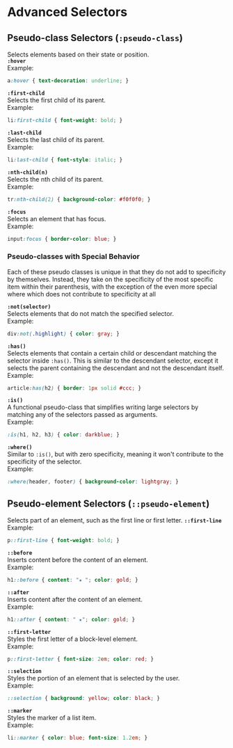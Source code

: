 # Advanced Selectors

## Pseudo-class Selectors (`:pseudo-class`)
Selects elements based on their state or position.  
**`:hover`**  
Example:  
```css
a:hover { text-decoration: underline; }
```

**`:first-child`**  
Selects the first child of its parent.  
Example:  
```css
li:first-child { font-weight: bold; }
```

**`:last-child`**  
Selects the last child of its parent.  
Example:  
```css
li:last-child { font-style: italic; }
```

**`:nth-child(n)`**  
Selects the nth child of its parent.  
Example:  
```css
tr:nth-child(2) { background-color: #f0f0f0; }
```
**`:focus`**  
Selects an element that has focus.  
Example:  
```css
input:focus { border-color: blue; }
```

### Pseudo-classes with Special Behavior
Each of these pseudo classes is unique in that they do not add to specificity by themselves.  Instead, they take on the specificity of the most specific item within their parenthesis, with the exception of the even more special where which does not contribute to specificity at all

**`:not(selector)`**  
Selects elements that do not match the specified selector.  
Example:  
```css
div:not(.highlight) { color: gray; }
```
**`:has()`**  
Selects elements that contain a certain child or descendant matching the selector inside `:has()`. This is similar to the descendant selector, except it selects the parent containing the descendant and not the descendant itself.
Example:  
```css
article:has(h2) { border: 1px solid #ccc; }
```
**`:is()`**  
A functional pseudo-class that simplifies writing large selectors by matching any of the selectors passed as arguments.  
Example:  
```css
:is(h1, h2, h3) { color: darkblue; }
```

**`:where()`**  
Similar to `:is()`, but with zero specificity, meaning it won't contribute to the specificity of the selector.  
Example:  
```css
:where(header, footer) { background-color: lightgray; }
```


## Pseudo-element Selectors (`::pseudo-element`)
Selects part of an element, such as the first line or first letter.
**`::first-line`**
Example:  
```css
p::first-line { font-weight: bold; }
```
**`::before`**  
Inserts content before the content of an element.  
Example:  
```css
h1::before { content: "★ "; color: gold; }
```

**`::after`**  
Inserts content after the content of an element.  
Example:  
```css
h1::after { content: " ★"; color: gold; }
```

**`::first-letter`**  
Styles the first letter of a block-level element.  
Example:  
```css
p::first-letter { font-size: 2em; color: red; }
```

**`::selection`**  
Styles the portion of an element that is selected by the user.  
Example:  
```css
::selection { background: yellow; color: black; }
```

**`::marker`**  
Styles the marker of a list item.  
Example:  
```css
li::marker { color: blue; font-size: 1.2em; }
```